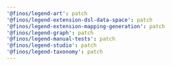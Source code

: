 ```yaml
---
'@finos/legend-art': patch
'@finos/legend-extension-dsl-data-space': patch
'@finos/legend-extension-mapping-generation': patch
'@finos/legend-graph': patch
'@finos/legend-manual-tests': patch
'@finos/legend-studio': patch
'@finos/legend-taxonomy': patch
---
```

